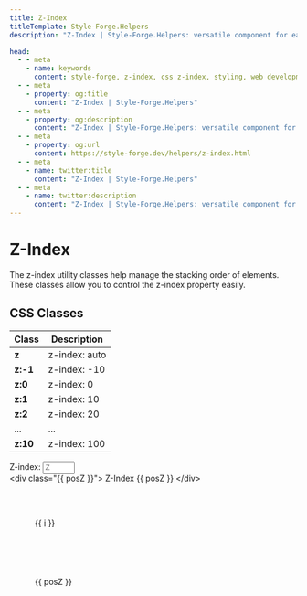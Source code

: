 ```yaml
---
title: Z-Index
titleTemplate: Style-Forge.Helpers
description: "Z-Index | Style-Forge.Helpers: versatile component for easy management of z-index properties in web apps."

head:
  - - meta
    - name: keywords
      content: style-forge, z-index, css z-index, styling, web development, frontend, z-index properties, responsive
  - - meta
    - property: og:title
      content: "Z-Index | Style-Forge.Helpers"
  - - meta
    - property: og:description
      content: "Z-Index | Style-Forge.Helpers: versatile component for easy management of z-index properties in web apps."
  - - meta
    - property: og:url
      content: https://style-forge.dev/helpers/z-index.html
  - - meta
    - name: twitter:title
      content: "Z-Index | Style-Forge.Helpers"
  - - meta
    - name: twitter:description
      content: "Z-Index | Style-Forge.Helpers: versatile component for easy management of z-index properties in web apps."
---
```


# Z-Index

The z-index utility classes help manage the stacking order of elements. These classes allow you to control the z-index property easily.

## CSS Classes

<table class="d:t w">
<thead>
<tr><th>Class</th><th>Description</th></tr>
</thead>
<tbody>
<tr><td><b>z</b></td><td>z-index: auto</td></tr>
<tr><td><b>z:-1</b></td><td>z-index: -10</td></tr>
<tr><td><b>z:0</b></td><td>z-index: 0</td></tr>
<tr><td><b>z:1</b></td><td>z-index: 10</td></tr>
<tr><td><b>z:2</b></td><td>z-index: 20</td></tr>
<tr><td>...</td><td>...</td></tr>
<tr><td><b>z:10</b></td><td>z-index: 100</td></tr>
</tbody>
</table>

<div class="d:f y:i:c">
  <span class="whs:nw">Z-index:</span>
  <input class="sf-input" v-model.number="Z" min="-1" max="10" maxlength="2" type="number" placeholder="Z" />
</div>


<highlight lang="html">
&lt;div class="{{ posZ }}"&gt;
  Z-Index {{ posZ }}
&lt;/div&gt;
</highlight>

<div class="example__z">
  <div class="pos:r list">
    <div v-for="i in arr" :class="['pos:a', 'sf-c-black:95', 'z:' + i]" key="i" :style="offset(i)" 
@mouseenter="Z = i" @click="Z = i">{{ i }}</div>
    <div :class="['pos:a', 'sf-c-blue:20:dark', 'sf-c-blue:90', posZ]" :style="offset(Z)">{{ posZ }}</div>
  </div>
</div>

<script setup>
import { ref, computed } from 'vue';

import 'style-forge.form/src/var.css';
import 'style-forge.form/src/base.css';
import 'style-forge.form/src/global.css';
import 'style-forge.form/src/pseudo-classes.css';

import 'style-forge.form/src/input.css';

import 'style-forge.colors/src/colors/20/black.css';
import 'style-forge.colors/src/colors/20/blue.css';

const arr = ref(['-1', '0', '1', '2', '3', '4', '5', '6', '7', '8', '9', '10']);
const Z = ref('');

const posZ = computed(() => {
  if (Z.value === '' || Z.value === null) return 'z:auto';
  return 'z:' + Z.value;
});

function offset(i) {
  if (!Number.isNaN(+i) || typeof i === 'number') {
    return {
      top: i * 30 + 'px',
      left: i * 10 + 'px'
    };
  }
}
</script>

<style scoped>
.example__z {
  border: 1px solid var(--vp-c-divider);

  padding: 60px 0 40px 40px;
}

.list {
  height: 400px;
}

.list > div {
  --size: 100px;
  width: var(--size);
  height: var(--size);

  font-size: var(--vp-code-font-size);
  border: 1px solid var(--vp-c-divider);
  padding: 0.1em 0.3em;
}
</style>
